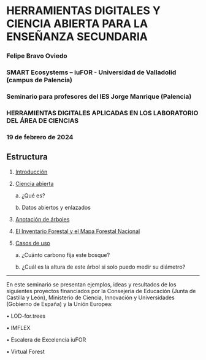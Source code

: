 # HERRAMIENTAS DIGITALES Y CIENCIA ABIERTA PARA LA ENSEÑANZA SECUNDARIA
### Felipe Bravo Oviedo
### SMART Ecosystems – iuFOR - Universidad de Valladolid (campus de Palencia)
### Seminario para profesores del IES Jorge Manrique (Palencia) 
### HERRAMIENTAS DIGITALES APLICADAS EN LOS LABORATORIO DEL ÁREA DE CIENCIAS
### 19 de febrero de 2024

## Estructura

1.	[Introducción](https://github.com/Felipe-Bravo/HerramientasDigitales-CienciaAbierta-IES/blob/master/introduccion)
2.	[Ciencia abierta](https://github.com/Felipe-Bravo/HerramientasDigitales-CienciaAbierta-IES/blob/master/CienciaAbierta.md)
   
    a.	¿Qué es?
  	
    b.	Datos abiertos y enlazados
  	
4.	[Anotación de árboles](https://github.com/Felipe-Bravo/HerramientasDigitales-CienciaAbierta-IES/blob/master/AnotacionArboles.md)
5.	[El Inventario Forestal y el Mapa Forestal Nacional](https://github.com/Felipe-Bravo/HerramientasDigitales-CienciaAbierta-IES/blob/master/InventarioMapaForestal.md)
6.	[Casos de uso](https://github.com/Felipe-Bravo/HerramientasDigitales-CienciaAbierta-IES/blob/master/CasosUso.md)
   
    a.	¿Cuánto carbono fija este bosque?
  	
    b.	¿Cuál es la altura de este árbol si solo puedo medir su diámetro?


--------

En este seminario se presentan ejemplos, ideas y resultados de los siguientes proyectos financiados por la Consejería de Educación (Junta de Castilla y León), Ministerio de Ciencia, Innovación y Universidades (Gobierno de España) y la Unión Europea:

• LOD-for.trees

• IMFLEX

• Escalera de Excelencia iuFOR

• Virtual Forest
